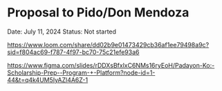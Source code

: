 # Proposal to Pido/Don Mendoza

Date: July 11, 2024
Status: Not started

https://www.loom.com/share/dd02b9e01473429cb36af1ee79498a9c?sid=f804ac69-f787-4f97-bc70-75c21efe93a6

https://www.figma.com/slides/rDDXsBfxlxC6NMs16ryEoH/Padayon-Ko:-Scholarship-Prep--Program-+-Platform?node-id=1-44&t=q4k4UM5IyAZl4A6Z-1